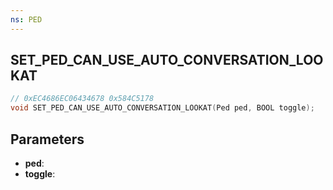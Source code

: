 ```yaml
---
ns: PED
---
```

## SET_PED_CAN_USE_AUTO_CONVERSATION_LOOKAT

```c
// 0xEC4686EC06434678 0x584C5178
void SET_PED_CAN_USE_AUTO_CONVERSATION_LOOKAT(Ped ped, BOOL toggle);
```

## Parameters
* **ped**:
* **toggle**:
